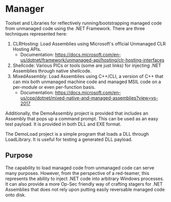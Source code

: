 # Manager
Toolset and Libraries for reflectively running/bootstrapping managed code from unmanaged code using the .NET Framework. There are three techniques represented here:

1) CLRHosting: Load Assemblies using Microsoft's official Unmanaged CLR Hosting APIs.
    * Documentation: https://docs.microsoft.com/en-us/dotnet/framework/unmanaged-api/hosting/clr-hosting-interfaces 
2) Shellcode: Various PICs or tools (some are just links) for injecting .NET Assemblies through native shellcode.
2) MixedAssembly: Load Assemblies using C++/CLI, a version of C++ that can mix both unmanaged machine code and managed MSIL code on a per-module or even per-function basis.
    * Documentation: https://docs.microsoft.com/en-us/cpp/dotnet/mixed-native-and-managed-assemblies?view=vs-2017

Additionally, the DemoAssembly project is provided that includes an Assembly that pops up a command prompt. This can be used as an easy test payload. It is provided in both DLL and EXE format.

The DemoLoad project is a simple program that loads a DLL through LoadLibrary. It is useful for testing a generated DLL payload.

## Purpose

The capability to load managed code from unmanaged code can serve many purposes. However, from the perspective of a red-teamer, this represents the ability to inject .NET code into arbitrary Windows processes. It can also provide a more Op-Sec friendly way of crafting stagers for .NET Assemblies that does not rely upon putting easily reversable managed code onto disk.
